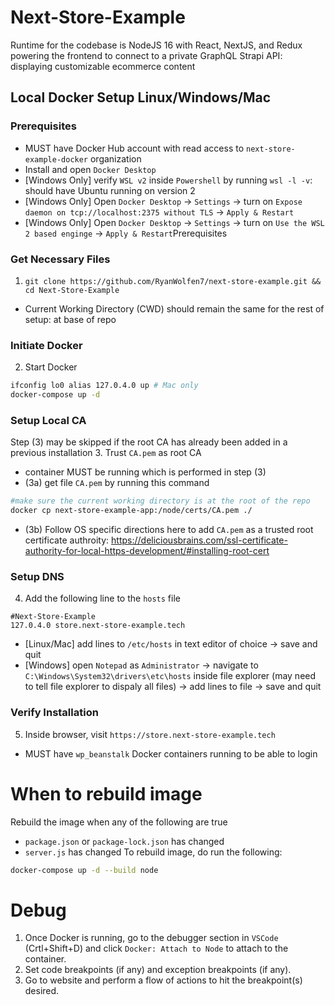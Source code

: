 # Next-Store-Example
Runtime for the codebase is NodeJS 16 with React, NextJS, and Redux powering the frontend to connect to a private GraphQL Strapi API: displaying customizable ecommerce content

## Local Docker Setup Linux/Windows/Mac

### Prerequisites 

- MUST have Docker Hub account with read access to `next-store-example-docker` organization
- Install and open `Docker Desktop` 
- [Windows Only] verify `WSL v2` inside `Powershell` by running `wsl -l -v`: should have Ubuntu running on version 2
- [Windows Only] Open `Docker Desktop` -> `Settings` -> turn on `Expose daemon on tcp://localhost:2375 without TLS` -> `Apply & Restart`
- [Windows Only] Open `Docker Desktop` -> `Settings` -> turn on `Use the WSL 2 based enginge` -> `Apply & Restart`Prerequisites

### Get Necessary Files
1. `git clone https://github.com/RyanWolfen7/next-store-example.git && cd Next-Store-Example`
- Current Working Directory (CWD) should remain the same for the rest of setup: at base of repo

### Initiate Docker
2. Start Docker
```bash
ifconfig lo0 alias 127.0.4.0 up # Mac only
docker-compose up -d
```

### Setup Local CA
Step (3) may be skipped if the root CA has already been added in a previous installation
3. Trust `CA.pem` as root CA
- container MUST be running which is performed in step (3)
- (3a) get file `CA.pem` by running this command
```bash
#make sure the current working directory is at the root of the repo
docker cp next-store-example-app:/node/certs/CA.pem ./
```
- (3b) Follow OS specific directions here to add `CA.pem` as a trusted root certificate authroity: https://deliciousbrains.com/ssl-certificate-authority-for-local-https-development/#installing-root-cert

### Setup DNS
4. Add the following line to the `hosts` file
```
#Next-Store-Example
127.0.4.0 store.next-store-example.tech
```
- [Linux/Mac] add lines to `/etc/hosts` in text editor of choice -> save and quit  
- [Windows] open `Notepad` as `Administrator` -> navigate to `C:\Windows\System32\drivers\etc\hosts` inside file explorer (may need to tell file explorer to dispaly all files) -> add lines to file -> save and quit

### Verify Installation
5. Inside browser, visit `https://store.next-store-example.tech` 
- MUST have `wp_beanstalk` Docker containers running to be able to login

# When to rebuild image
Rebuild the image when any of the following are true
- `package.json` or `package-lock.json` has changed
- `server.js` has changed
To rebuild image, do run the following:
```bash
docker-compose up -d --build node
```

# Debug
1. Once Docker is running, go to the debugger section in `VSCode` (Crtl+Shift+D) and click `Docker: Attach to Node` to attach to the container.
2. Set code breakpoints (if any) and exception breakpoints (if any).
3. Go to website and perform a flow of actions to hit the breakpoint(s) desired. 
